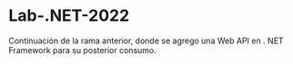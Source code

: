 # Lab-.NET-2022
Continuación de la rama anterior, donde se agrego una Web API en . NET Framework para su posterior consumo.
